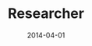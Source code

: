 ---
title: Researcher
summary: Research & Development Institute, Takenaka Corporation
date: '2014-04-01'
date_end: '2017-03-31'
image:
  caption: ''
  focal_point: ''
--- 
